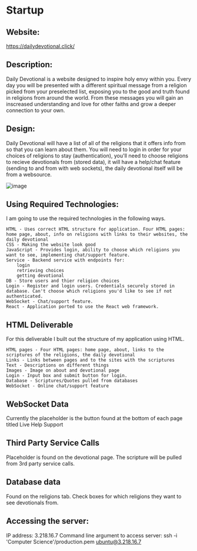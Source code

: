 # Startup
## Website:
https://dailydevotional.click/
## Description:
Daily Devotional is a website designed to inspire holy envy within you. Every day you will be presented with a different spiritual message from a religion picked from your preselected list, exposing you to the good and truth found in religions from around the world. From these messages you will gain an inscreased understanding and love for other faiths and grow a deeper connection to your own.

## Design:
Daily Devotional will have a list of all of the religions that it offers info from so that you can learn about them. You will need to login in order for your choices of religions to stay (authentication), you'll need to choose religions to recieve devotionals from (stored data), it will have a help/chat feature (sending to and from with web sockets), the daily devotional itself will be from a websource.

![image](https://github.com/mdf53/startup/assets/102641657/434e3bf2-3897-4a5c-a4e2-5bfcc0bfc513)

## Using Required Technologies:
I am going to use the required technologies in the following ways.

    HTML - Uses correct HTML structure for application. Four HTML pages: home page, about, info on religions with links to their websites, the daily devotional
    CSS - Making the website look good
    JavaScript - Provides login, ability to choose which religions you want to see, implementing chat/support feature.
    Service - Backend service with endpoints for:
        login
        retrieving choices
        getting devotional
    DB - Store users and thier religion choices
    Login - Register and login users. Credentials securely stored in database. Can't choose which religions you'd like to see if not authenticated.
    WebSocket - Chat/support feature.
    React - Application ported to use the React web framework.
    
## HTML Deliverable
For this deliverable I built out the structure of my application using HTML.

    HTML pages - Four HTML pages: home page, about, links to the scriptures of the religions, the daily devotional
    Links - Links between pages and to the sites with the scriptures
    Text - Descriptions on different things
    Images - Image on about and devotional page
    Login - Input box and submit button for login.
    Database - Scriptures/Quotes pulled from databases
    WebSocket - Online chat/support feature

## WebSocket Data
Currently the placeholder is the button found at the bottom of each page titled Live Help Support

## Third Party Service Calls
Placeholder is found on the devotional page. The scripture will be pulled from 3rd party service calls.

## Database data
Found on the religions tab. Check boxes for which religions they want to see devotionals from.



## Accessing the server:
IP address: 3.218.16.7
Command line argument to access server: 
ssh -i 'Computer Science'/production.pem ubuntu@3.218.16.7
